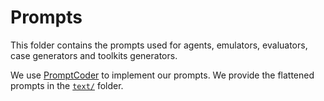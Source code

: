 # Prompts

This folder contains the prompts used for agents, emulators, evaluators, case generators and toolkits generators.

We use [PromptCoder](https://github.com/dhh1995/PromptCoder) to implement our prompts.
We provide the flattened prompts in the [`text/`](text) folder.
